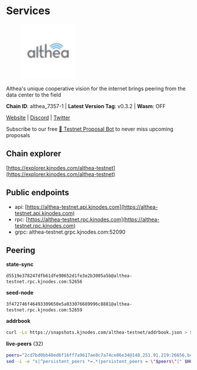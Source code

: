 # Services

<figure><img src="https://raw.githubusercontent.com/kj89/cosmos-images/main/logos/althea.png" width="150" alt=""><figcaption></figcaption></figure>

Althea's unique cooperative vision for the internet  brings peering from the data center to the field

**Chain ID**: althea_7357-1 | **Latest Version Tag**: v0.3.2 | **Wasm**: OFF

[Website](https://www.althea.net) | [Discord](https://discord.gg/ZTKWfpDs) | [Twitter](https://twitter.com/altheanetwork)



Subscribe to our free [🤖 Testnet Proposal Bot](https://t.me/kjnodes_testnet_proposal_bot) to never miss upcoming proposals


## Chain explorer
[https://explorer.kjnodes.com/althea-testnet](https://explorer.kjnodes.com/althea-testnet)

## Public endpoints

* api: [https://althea-testnet.api.kjnodes.com](https://althea-testnet.api.kjnodes.com)
* rpc: [https://althea-testnet.rpc.kjnodes.com](https://althea-testnet.rpc.kjnodes.com)
* grpc: althea-testnet.grpc.kjnodes.com:52090

## Peering

**state-sync**

```text
d5519e378247dfb61dfe90652d1fe3e2b3005a5b@althea-testnet.rpc.kjnodes.com:52656
```

**seed-node**

```text
3f472746f46493309650e5a033076689996c8881@althea-testnet.rpc.kjnodes.com:52659
```

**addrbook**
```bash
curl -Ls https://snapshots.kjnodes.com/althea-testnet/addrbook.json > $HOME/.althea/config/addrbook.json
```

**live-peers** (32)
```bash
peers="2cd7bd0bb40ed6f16ff7a9617ae8c7a74ce06e34@148.251.91.219:26656,bc55fa695313549672c4a480143dc400eaada16b@138.201.136.49:29656,bcec1c0df99526be43efa248491b87e8a2374ebe@94.130.26.9:26956,4f8729168c5454d04ff4a4d7b51986b2e97c68ff@165.232.104.13:26656,6d97969912514e3583dee8e0cca15a383adbde6c@213.246.57.175:26656,019988ce47565ad683b7675216e8fbcb171b841c@107.155.125.170:26656,a3ac64c5c84817f3694a866298399e6ad71ff26c@65.21.53.39:26656,937dcf8c45b7c64e5188a7036427f2ce86383035@95.165.89.222:24126,0d4220d2bbda711183a8db6f45c26b1541fa0d6a@65.109.116.204:21856,d5519e378247dfb61dfe90652d1fe3e2b3005a5b@65.109.68.190:52656,c1d2d254a903b58692046b573dd06d2aa629266c@65.109.156.208:02656,76932bbeb29836c6405329c21358d051ef6e33a3@65.109.65.163:21856,17edf24237b1c2b5b196d344761f964407d05862@65.108.233.109:12456,2f43ea489479761a7cb7e250b634706d2a441c27@94.19.249.187:29656,04917b5810df2a380c1b18d83f577f1aba550818@222.106.187.14:53300,83147260a704b75283ca6da218516ee0eaa82956@170.64.156.36:26656,0037b2dc30933fa5c027a83be39f0061253ff83b@5.189.157.140:26656,311a410a9c7dcf7d074f75ce52f882ebae3b1bb7@46.38.232.86:17656,4f5eb5164329a61fc898ac75849ae873c8e539c9@66.172.36.135:14656,cc542d9fb5f93780fc4004aa67f2b502686a24e8@144.76.27.79:61056,4f3add677b0e4c8dec8b81101ea82620a19d5d0a@65.21.199.148:26633,ccc09b0fb3c5f6b2dc826a6896bf43b099921bdb@207.180.253.242:26656,1d9a103d1e24c590bdfb577537eddd19a322f886@65.109.92.240:17886,cd71580f8ab4af6beeaf867702a86ca6f9331f71@65.19.136.133:23296,0aac1fc75b4a613f6bb7d15c6250350d478227a6@66.45.231.30:11144,d5040e6aa2f190e04a39dc27e8199786a848e1cd@161.97.99.251:26156,938388d1a011858d6238bf22944ab2dcba9b22a8@65.108.199.206:36656,856ac01afa0163c27b69e1b25464427310120924@85.25.134.23:26656,5b6c6d679904ded86d36397e8ea583c122f5ddbd@144.91.102.95:26656,405320bf061e7c2ab22b72597f9f149e8a30f17b@5.196.7.58:26756,90d692d481c1c4739ba8a7045b5552fa8d410901@88.99.164.158:17886,9aa8a73ea9364aa3cf7806d4dd25b6aed88d8152@190.2.136.144:11356"
sed -i -e "s|^persistent_peers *=.*|persistent_peers = \"$peers\"|" $HOME/.althea/config/config.toml
```

